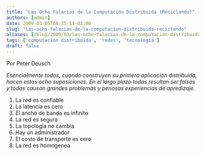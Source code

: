 ```yaml
---
title: "Las Ocho Falacias de la Computación Distribuida (Reciclando)"
authors: [admin]
date: 2009-03-05T08:25:11-03:00
slug: "las-ocho-falacias-de-la-computacion-distribuida-reciclando"
aliases: [/blog/2009/03/las-ocho-falacias-de-la-computacion-distribuida-reciclando.html]
tags: ['computación distribuida', 'redes', 'tecnología']
draft: false
---
```

Por Peter Deusch

*Esencialmente todos, cuando construyen su primera aplicación
distribuida, hacen estas ocho suposiciones. En el largo plazo todas
resultan ser falsas y todas causan grandes problemas y penosas
experiencias de apredizaje.*

1.  La red es confiable
2.  La latencia es cero
3.  El ancho de banda es infinito
4.  La red es segura
5.  La topología no cambia
6.  Hay un administrador
7.  El costo de transporte es cero
8.  La red es homogenea

